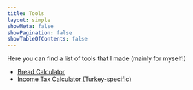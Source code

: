 ```yaml
---
title: Tools
layout: simple
showMeta: false
showPagination: false
showTableOfContents: false
---
```

Here you can find a list of tools that I made (mainly for myself!)

- [Bread Calculator](./bread)
- [Income Tax Calculator (Turkey-specific)](./income-tax)
